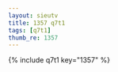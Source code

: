 ```yaml
--- 
layout: sieutv
title: 1357 q7t1
tags: [q7t1]
thumb_re: 1357
---
```

{% include q7t1 key="1357" %} 
